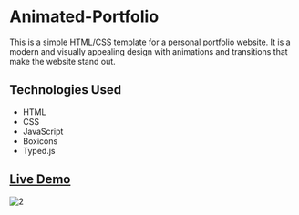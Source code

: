 # Animated-Portfolio
This is a simple HTML/CSS template for a personal portfolio website.
It is a modern and visually appealing design with animations and transitions that make the website stand out.

## Technologies Used

- HTML
- CSS
- JavaScript
- Boxicons
- Typed.js

## <a href = "https://skrlo.hu/">Live Demo</a>

![2](https://cdn.discordapp.com/attachments/971687477024817182/1330000777254797475/tklXvlV.png?ex=678c633f&is=678b11bf&hm=06869fca273b4f1f7e6b38c6afe0069dd990ac827df153d2240e4bcdf57f79f6&)
